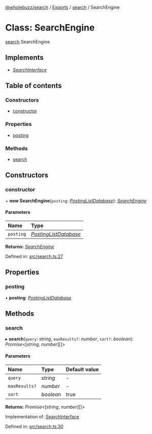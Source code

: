 [@wholebuzz/search](../README.md) / [Exports](../modules.md) / [search](../modules/search.md) / SearchEngine

# Class: SearchEngine

[search](../modules/search.md).SearchEngine

## Implements

- [*SearchInterface*](../interfaces/types.searchinterface.md)

## Table of contents

### Constructors

- [constructor](search.searchengine.md#constructor)

### Properties

- [posting](search.searchengine.md#posting)

### Methods

- [search](search.searchengine.md#search)

## Constructors

### constructor

\+ **new SearchEngine**(`posting`: [*PostingListDatabase*](../interfaces/types.postinglistdatabase.md)): [*SearchEngine*](search.searchengine.md)

#### Parameters

| Name | Type |
| :------ | :------ |
| `posting` | [*PostingListDatabase*](../interfaces/types.postinglistdatabase.md) |

**Returns:** [*SearchEngine*](search.searchengine.md)

Defined in: [src/search.ts:27](https://github.com/wholebuzz/search/blob/master/src/search.ts#L27)

## Properties

### posting

• **posting**: [*PostingListDatabase*](../interfaces/types.postinglistdatabase.md)

## Methods

### search

▸ **search**(`query`: *string*, `maxResults?`: *number*, `sort?`: *boolean*): *Promise*<[*string*, *number*][]\>

#### Parameters

| Name | Type | Default value |
| :------ | :------ | :------ |
| `query` | *string* | - |
| `maxResults?` | *number* | - |
| `sort` | *boolean* | true |

**Returns:** *Promise*<[*string*, *number*][]\>

Implementation of: [SearchInterface](../interfaces/types.searchinterface.md)

Defined in: [src/search.ts:30](https://github.com/wholebuzz/search/blob/master/src/search.ts#L30)
